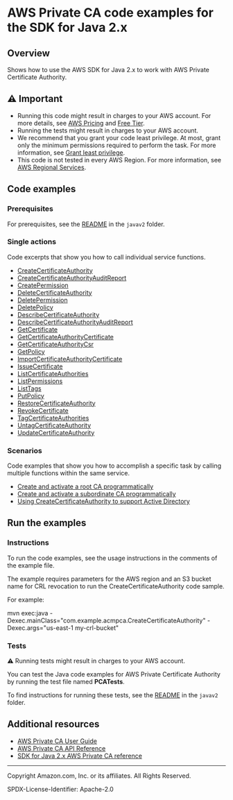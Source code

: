 # AWS Private CA code examples for the SDK for Java 2.x

## Overview

Shows how to use the AWS SDK for Java 2.x to work with AWS Private Certificate Authority.

<!--custom.overview.start-->
<!--custom.overview.end-->

## ⚠ Important

* Running this code might result in charges to your AWS account. For more details, see [AWS Pricing](https://aws.amazon.com/pricing/) and [Free Tier](https://aws.amazon.com/free/).
* Running the tests might result in charges to your AWS account.
* We recommend that you grant your code least privilege. At most, grant only the minimum permissions required to perform the task. For more information, see [Grant least privilege](https://docs.aws.amazon.com/IAM/latest/UserGuide/best-practices.html#grant-least-privilege).
* This code is not tested in every AWS Region. For more information, see [AWS Regional Services](https://aws.amazon.com/about-aws/global-infrastructure/regional-product-services).

<!--custom.important.start-->
<!--custom.important.end-->

## Code examples

### Prerequisites

For prerequisites, see the [README](../../README.md#Prerequisites) in the `javav2` folder.


<!--custom.prerequisites.start-->
<!--custom.prerequisites.end-->

### Single actions

Code excerpts that show you how to call individual service functions.

- [CreateCertificateAuthority](src/main/java/com/example/acmpca/CreateCertificateAuthority.java#L22)
- [CreateCertificateAuthorityAuditReport](src/main/java/com/example/acmpca/CreateCertificateAuthorityAuditReport.java#L12)
- [CreatePermission](src/main/java/com/example/acmpca/CreatePermission.java#L14)
- [DeleteCertificateAuthority](src/main/java/com/example/acmpca/DeleteCertificateAuthority.java#L11)
- [DeletePermission](src/main/java/com/example/acmpca/DeletePermission.java#L11)
- [DeletePolicy](src/main/java/com/example/acmpca/DeletePolicy.java#L11)
- [DescribeCertificateAuthority](src/main/java/com/example/acmpca/DescribeCertificateAuthority.java#L13)
- [DescribeCertificateAuthorityAuditReport](src/main/java/com/example/acmpca/DescribeCertificateAuthorityAuditReport.java#L14)
- [GetCertificate](src/main/java/com/example/acmpca/GetCertificate.java#L13)
- [GetCertificateAuthorityCertificate](src/main/java/com/example/acmpca/GetCertificateAuthorityCertificate.java#L12)
- [GetCertificateAuthorityCsr](src/main/java/com/example/acmpca/GetCertificateAuthorityCsr.java#L13)
- [GetPolicy](src/main/java/com/example/acmpca/GetPolicy.java#L12)
- [ImportCertificateAuthorityCertificate](src/main/java/com/example/acmpca/ImportCertificateAuthorityCertificate.java#L16)
- [IssueCertificate](src/main/java/com/example/acmpca/IssueCertificate.java#L19)
- [ListCertificateAuthorities](src/main/java/com/example/acmpca/ListCertificateAuthorities.java#L13)
- [ListPermissions](src/main/java/com/example/acmpca/ListPermissions.java#L13)
- [ListTags](src/main/java/com/example/acmpca/ListTags.java#L12)
- [PutPolicy](src/main/java/com/example/acmpca/PutPolicy.java#L13)
- [RestoreCertificateAuthority](src/main/java/com/example/acmpca/RestoreCertificateAuthority.java#L11)
- [RevokeCertificate](src/main/java/com/example/acmpca/RevokeCertificate.java#L13)
- [TagCertificateAuthorities](src/main/java/com/example/acmpca/TagCertificateAuthorities.java#L14)
- [UntagCertificateAuthority](src/main/java/com/example/acmpca/UntagCertificateAuthority.java#L14)
- [UpdateCertificateAuthority](src/main/java/com/example/acmpca/UpdateCertificateAuthority.java#L14)

### Scenarios

Code examples that show you how to accomplish a specific task by calling multiple
functions within the same service.

- [Create and activate a root CA programmatically](src/main/java/com/example/acmpca/scenarios/RootCAActivation.java)
- [Create and activate a subordinate CA programmatically](src/main/java/com/example/acmpca/scenarios/SubordinateCAActivation.java)
- [Using CreateCertificateAuthority to support Active Directory](src/main/java/com/example/acmpca/scenarios/CreatePrivateCertificateAuthorityAD.java)


<!--custom.examples.start-->
<!--custom.examples.end-->

## Run the examples

### Instructions


<!--custom.instructions.start-->
To run the code examples, see the usage instructions in the comments of the example file. 

The example requires parameters for the AWS region and an S3 bucket name for CRL revocation to run the CreateCertificateAuthority code sample.

For example:

mvn exec:java -Dexec.mainClass="com.example.acmpca.CreateCertificateAuthority" -Dexec.args="us-east-1 my-crl-bucket"
<!--custom.instructions.end-->


### Tests

⚠ Running tests might result in charges to your AWS account.

<!--custom.tests.start-->
You can test the Java code examples for AWS Private Certificate Authority by running the test file named **PCATests**.
<!--custom.tests.end-->

To find instructions for running these tests, see the [README](../../README.md#Tests)
in the `javav2` folder.


## Additional resources

- [AWS Private CA User Guide](https://docs.aws.amazon.com/privateca/latest/userguide/PcaWelcome.html)
- [AWS Private CA API Reference](https://docs.aws.amazon.com/privateca/latest/APIReference/Welcome.html)
- [SDK for Java 2.x AWS Private CA reference](https://sdk.amazonaws.com/java/api/latest/software/amazon/awssdk/services/acm-pca/package-summary.html)

<!--custom.resources.start-->
<!--custom.resources.end-->

---

Copyright Amazon.com, Inc. or its affiliates. All Rights Reserved.

SPDX-License-Identifier: Apache-2.0
